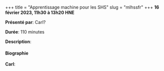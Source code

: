 +++
title = "Apprentissage machine pour les SHS"
slug = "mlhssfr"
+++
**16 février 2023, 11h30 à 13h20 HNE**

**Présenté par**: Carl?

**Durée**: 110 minutes

**Description**:

#### Biographie

**Carl**:

<!-- {{< vimeo 690948795 >}} -->
<!-- <br> -->

<!-- - [Watch this session on Vimeo](https://vimeo.com/690948795) -->
